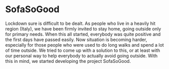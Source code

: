 # SofaSoGood
Lockdown sure is difficult to be dealt. As people who live in a heavily hit region (Italy), we have been firmly invited to stay home, going outside only for primary needs. When this all started, everybody was quite positive and the first days have passed easily. Now situation is becoming harder, especially for those people who were used to do long walks and spend a lot of time outside. We tried to come up with a solution to this, or at least with our personal way to help everybody to actually avoid going outside. With this in mind, we started developing the project SofaSoGood.
